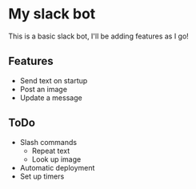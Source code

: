 # My slack bot
This is a basic slack bot, I'll be adding features as I go!

## Features
- Send text on startup
- Post an image
- Update a message

## ToDo
- Slash commands
    - Repeat text
    - Look up image
- Automatic deployment
- Set up timers